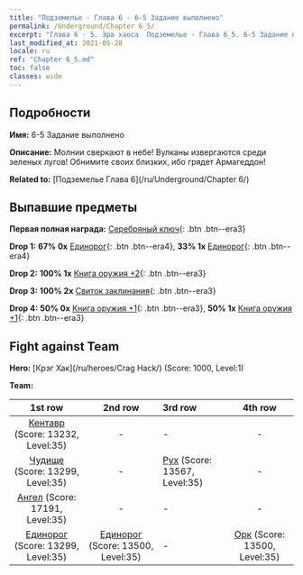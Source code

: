 ```yaml
---
title: "Подземелье - Глава 6 - 6-5 Задание выполнено"
permalink: /Underground/Chapter 6_5/
excerpt: "Глава 6 - 5. Эра хаоса  Подземелье - Глава 6_5. 6-5 Задание выполнено"
last_modified_at: 2021-05-28
locale: ru
ref: "Chapter 6_5.md"
toc: false
classes: wide
---
```


## Подробности

 **Имя:** 6-5 Задание выполнено

 **Описание:** Молнии сверкают в небе! Вулканы извергаются среди зеленых лугов! Обнимите своих близких, ибо грядет Армагеддон!

 **Related to:** [Подземелье Глава 6](/ru/Underground/Chapter 6/)

## Выпавшие предметы

 **Первая полная награда:** [Серебряный ключ](/ItemsRU/con_693/){: .btn .btn--era3}

 **Drop 1:** **67% 0x** [Единорог](/ItemsRU/unt_204/){: .btn .btn--era4}, **33% 1x** [Единорог](/ItemsRU/unt_204/){: .btn .btn--era4}

 **Drop 2:** **100% 1x** [Книга оружия +2](/ItemsRU/mat_32/){: .btn .btn--era3}

 **Drop 3:** **100% 2x** [Свиток заклинания](/ItemsRU/con_694/){: .btn .btn--era3}

 **Drop 4:** **50% 0x** [Книга оружия +1](/ItemsRU/mat_25/){: .btn .btn--era3}, **50% 1x** [Книга оружия +1](/ItemsRU/mat_25/){: .btn .btn--era3}


## Fight against Team
 **Hero:** [Крэг Хак](/ru/heroes/Crag Hack/) (Score: 1000, Level:1)

 **Team:**


  | 1st row | 2nd row | 3rd row | 4th row |
  |:----:|:----:|:----|:----:|
  | [Кентавр](/ru/units/Centaur/) (Score: 13232, Level:35)  | - | - | - |
  | [Чудище](/ru/units/Behemoth/) (Score: 13299, Level:35)  | - | [Рух](/ru/units/Roc/) (Score: 13567, Level:35)  | - |
  | [Ангел](/ru/units/Angel/) (Score: 17191, Level:35)  | - | - | - |
  | [Единорог](/ru/units/Unicorn/) (Score: 13299, Level:35)  | [Единорог](/ru/units/Unicorn/) (Score: 13500, Level:35)  | - | [Орк](/ru/units/Orc/) (Score: 13500, Level:35)  |


